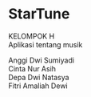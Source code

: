 # StarTune
KELOMPOK H <br>
Aplikasi tentang musik <br>

Anggi Dwi Sumiyadi <br>
Cinta Nur Asih <br>
Depa Dwi Natasya <br>
Fitri Amaliah Dewi <br>
